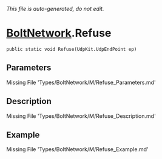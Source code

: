 *This file is auto-generated, do not edit.*

# [BoltNetwork](Types/BoltNetwork.md).Refuse
`public static void Refuse(UdpKit.UdpEndPoint ep)`
## Parameters
Missing File 'Types/BoltNetwork/M/Refuse_Parameters.md'
## Description
Missing File 'Types/BoltNetwork/M/Refuse_Description.md'
## Example
Missing File 'Types/BoltNetwork/M/Refuse_Example.md'
